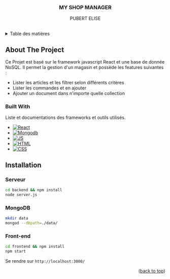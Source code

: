 
<!-- PROJECT LOGO -->
<br />
<div id="readme-top" align="center">

  <h3 align="center">MY SHOP MANAGER</h3>

  <p align="center">
    PUBERT ELISE
    <br />
    <br />
  </p>
</div>



<!-- TABLE OF CONTENTS -->
<details>
  <summary>Table des matières</summary>
  <ol>
    <li>
      <a href="#about-the-project">About The Project</a>
      <ul>
        <li><a href="#built-with">Built With</a></li>
      </ul>
    </li>
    <li>
      <a href="#installation">Installation</a>
      <ul>
        <li><a href="#serveur">Serveur</a></li>
        <li><a href="#mongodb">MongoDB</a></li>
        <li><a href="#front-end">Front-end</a></li>
      </ul>
    </li>
  </ol>
</details>



<!-- ABOUT THE PROJECT -->
## About The Project

Ce Projet est basé sur le framework javascript React et une base de donnée NoSQL. Il permet la gestion d'un magasin et possède les features suivantes :

* Lister les articles et les filtrer selon différents critères
* Lister les commandes et en ajouter
* Ajouter un document dans n’importe quelle collection

### Built With

Liste et documentations des frameworks et outils utilisés.

* [![React][React]][React-url]
* [![Mongodb][Mongodb]][Mongodb-url]
* [![JS][js]][js-url]
* [![HTML][html]][html-url]
* [![CSS][css]][css-url]


<!-- INSTALLATION -->
## Installation

### Serveur
```bash
cd backend && npm install
node server.js
```

### MongoDB 
```bash
mkdir data 
mongod --dbpath=./data/
```

### Front-end
```bash
cd frontend && npm install
npm start
```
Se rendre sur ``http://localhost:3000/``


<p align="right">(<a href="#readme-top">back to top</a>)</p>





<!-- MARKDOWN LINKS & IMAGES -->
<!-- https://www.markdownguide.org/basic-syntax/#reference-style-links -->

[React]: https://img.shields.io/badge/React-grey?style=for-the-badge&logo=react
[React-url]: https://react.dev/
[mongodb]: https://img.shields.io/badge/mongodb-white?style=for-the-badge&logo=mongodb
[mongodb-url]: https://www.mongodb.com/fr-fr
[html]: https://img.shields.io/badge/HTML-239120?style=for-the-badge&logo=html5&logoColor=white
[html-url]: https://www.w3schools.com/html/default.asp
[css]: https://img.shields.io/badge/CSS-239120?&style=for-the-badge&logo=css3&logoColor=white
[css-url]: https://www.w3schools.com/css/default.asp
[js]: https://shields.io/badge/JavaScript-F7DF1E?logo=JavaScript&logoColor=000&style=flat-square
[js-url]: https://www.javascript.com/

 

